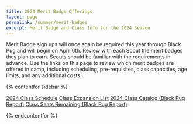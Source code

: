 ```yaml
---
title: 2024 Merit Badge Offerings
layout: page
permalink: /summer/merit-badges
excerpt: Merit Badge and Class Info for the 2024 Season
---
```


Merit Badge sign ups will once again be required this year through Black Pug and will begin on April 6th. Review with each Scout the merit badges they plan to earn. Scouts should be familiar with the requirements in advance. Use the links on this page to review which merit badges are offered in camp, including scheduling, pre-requisites, class capacities, age limits, and any additional costs.



{% contentfor sidebar %}

<a class="btn btn-primary btn-block mb-2" href="/files/summer/2024_Merit_Badge_Schedule.pdf">2024 Class Schedule</a>
<a class="btn btn-primary btn-block mb-2" href="/files/summer/2024_Merit_Badge_Class_Expansions.pdf">Class Expansion List</a>
<a class="btn btn-primary btn-block mb-2" href="https://scoutingevent.com/executeReport.php?PARAM_ReportSubTitle=&PARAM_OrgName=CRADLE+OF+LIBERTY+COUNCIL&ok=BSA525&uid=1&PARAM_uid=1&rip=418&PARAM_REPORT_ID=418&regID=0&PARAM_reportLevel=0&PARAM_reportBySession=0&PARAM_URLBASE=&PARAM_SUPPRESS_TOTALS_FLAG=1&PARAM_CLASS_CATALOG=0&PARAM_CLASS_CATALOG_ALL=1&PARAM_ORGKEY=BSA525&PARAM_LOCATION_ID=0&PARAM_LOCATION_ID_ALL=1&PARAM_INSTANCE_ID=73304&PARAM_ReportTitle=Class+Catalog&PARAM_ReportCampName=2024+Resica+Falls+Scouts+BSA+Resident+Camp&PARAM_ReportSDate=&PARAM_ReportEDate=&uri=%2Freports%2FJasper4_5_0%2FSESClassCatalogInst2Loc1&PARAM_IS_IGNORE_PAGINATION=false&format=PDF&PARAM_REPORT_TYPE=P">2024 Class Catalog (Black Pug Report)</a>
<a class="btn btn-primary btn-block mb-2" href="https://scoutingevent.com/executeReport.php?PARAM_ReportSubTitle=+&PARAM_OrgName=CRADLE+OF+LIBERTY+COUNCIL&ok=BSA525&uid=1&PARAM_uid=1&rip=85&PARAM_REPORT_ID=85&regID=0&PARAM_reportLevel=0&PARAM_reportBySession=0&PARAM_URLBASE=&PARAM_SUPPRESS_TOTALS_FLAG=1&PARAM_INSTANCE_ID=73304&PARAM_ORGKEY=BSA525&PARAM_LOCATION_ID=0&PARAM_LOCATION_ID_ALL=1&PARAM_CLASS_CATALOG=0&PARAM_CLASS_CATALOG_ALL=1&PARAM_DAY_FLAG=0&PARAM_DAY_FLAG_ALL=1&PARAM_ReportTitle=Class+Attendee+Counts&PARAM_ReportCampName=2024+Resica+Falls+Scouts+BSA+Resident+Camp&PARAM_ReportSDate=&PARAM_ReportEDate=&uri=%2Freports%2FJasper4_5_0%2FSESClassAttendeeCounts&PARAM_IS_IGNORE_PAGINATION=false&format=PDF&PARAM_REPORT_TYPE=P">Class Seats Remaining (Black Pug Report)</a>

{% endcontentfor %}
